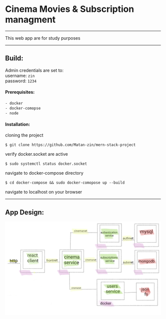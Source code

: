 # Cinema Movies & Subscription managment
---

This web app are for study purposes

---
## Build:

Admin credentials are set to: <br/>
username: `zin`  <br/>
password: `1234` <br/>

#### Prerequisites:
    - docker
    - docker-comopse
    - node

#### Installation:

cloning the project
```
$ git clone https://github.com/Matan-zin/mern-stack-project
```

verify docker.socket are active
```
$ sudo systemctl status docker.socket
```
navigate to docker-compose directory 
```
$ cd docker-compose && sudo docker-comopose up --build
```
navigate to localhost on your browser

---
## App Design:
 
![Plan](./Plan.png)
